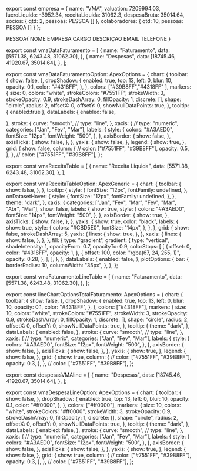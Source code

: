 
export const empresa = {
  name: "VMA",
  valuation: 7209994.03,
  lucroLiquido: -3952.34,
  receitaLiquida: 31062.3,
  despesaBruta: 35014.64,
  socios: {
    qtd: 2,
    pessoas: PESSOA []
  },
  colaboradores: {
    qtd: 10,
    pessoas: PESSOA []
  }
};

PESSOA{
    NOME
    EMPRESA
    CARGO
    DESCRIÇAO
    EMAIL
    TELEFONE
}

export const vmaDataFaturamento = [
  {
    name: "Faturamento",
    data: [5571.38, 6243.48, 31062.30],
  },
  {
    name: "Despesas",
    data: [18745.46, 41920.67, 35014.64],
  },
];



export const vmaDataFaturamentoOption: ApexOptions = {
  chart: {
    toolbar: {
      show: false,
    },
    dropShadow: {
      enabled: true,
      top: 13,
      left: 0,
      blur: 10,
      opacity: 0.1,
      color: "#4318FF",
    },
  },
  colors: ["#39B8FF","#4318FF" ],
  markers: {
    size: 0,
    colors: "white",
    strokeColors: "#7551FF",
    strokeWidth: 3,
    strokeOpacity: 0.9,
    strokeDashArray: 0,
    fillOpacity: 1,
    discrete: [],
    shape: "circle",
    radius: 2,
    offsetX: 0,
    offsetY: 0,
    showNullDataPoints: true,
  },
  tooltip: {
    enabled:true
  },
  dataLabels: {
    enabled: false,
    
  },
  stroke: {
    curve: "smooth",
    // type: "line",
  },
  xaxis: {
    // type: "numeric",
    categories: ["Jan", "Fev", "Mar"],
    labels: {
      style: {
        colors: "#A3AED0",
        fontSize: "12px",
        fontWeight: "500",
      },
    },
    axisBorder: {
      show: false,
    },
    axisTicks: {
      show: false,
    },
  },
  yaxis: {
    show: false,
  },
  legend: {
    show: true,
  },
  grid: {
    show: false,
    column: {
      // color: ["#7551FF", "#39B8FF"],
      opacity: 0.5,
    },
  },
  // color: ["#7551FF", "#39B8FF"],
};

export const vmaReceitaTable = [
  {
    name: "Receita Liquida",
    data: [5571.38, 6243.48, 31062.30],
  },
];

export const vmaReceitaTableOption: ApexGeneric = {
  chart: {
    toolbar: {
      show: false,
    },
  },
  tooltip: {
    style: {
      fontSize: "12px",
      fontFamily: undefined,
    },
    onDatasetHover: {
      style: {
        fontSize: "12px",
        fontFamily: undefined,
      },
    },
    theme: "dark",
  },
  xaxis: {
    categories: ["Jan", "Fev", "Mar", "Fev", "Mar", "Abr", "Mai"],
    show: false,
    labels: {
      show: true,
      style: {
        colors: "#A3AED0",
        fontSize: "14px",
        fontWeight: "500",
      },
    },
    axisBorder: {
      show: true,
    },
    axisTicks: {
      show: false,
    },
  },
  yaxis: {
    show: true,
    color: "black",
    labels: {
      show: true,
      style: {
        colors: "#CBD5E0",
        fontSize: "14px",
      },
    },
  },
  grid: {
    show: false,
    strokeDashArray: 5,
    yaxis: {
      lines: {
        show: true,
      },
    },
    xaxis: {
      lines: {
        show: false,
      },
    },
  },
  fill: {
    type: "gradient",
    gradient: {
      type: "vertical",
      shadeIntensity: 1,
      opacityFrom: 0.7,
      opacityTo: 0.9,
      colorStops: [
        [
          {
            offset: 0,
            color: "#4318FF",
            opacity: 1,
          },
          {
            offset: 100,
            color: "rgba(67, 24, 255, 1)",
            opacity: 0.28,
          },
        ],
      ],
    },
  },
  dataLabels: {
    enabled: false,
  },
  plotOptions: {
    bar: {
      borderRadius: 10,
      columnWidth: "35px",
    },
  },
};

export const vmaFaturamentoLineTable = [
  {
    name: "Faturamento",
    data: [5571.38, 6243.48, 31062.30],
  },
];

export const lineChartOptionsTotalFaturamento: ApexOptions = {
  chart: {
    toolbar: {
      show: false,
    },
    dropShadow: {
      enabled: true,
      top: 13,
      left: 0,
      blur: 10,
      opacity: 0.1,
      color: "#4318FF",
    },
  },
  colors: ["#4318FF"],
  markers: {
    size: 10,
    colors: "white",
    strokeColors: "#7551FF",
    strokeWidth: 3,
    strokeOpacity: 0.9,
    strokeDashArray: 0,
    fillOpacity: 1,
    discrete: [],
    shape: "circle",
    radius: 2,
    offsetX: 0,
    offsetY: 0,
    showNullDataPoints: true,
  },
  tooltip: {
    theme: "dark",
  },
  dataLabels: {
    enabled: false,
  },
  stroke: {
    curve: "smooth",
    // type: "line",
  },
  xaxis: {
    // type: "numeric",
    categories: ["Jan", "Fev", "Mar"],
    labels: {
      style: {
        colors: "#A3AED0",
        fontSize: "12px",
        fontWeight: "500",
      },
    },
    axisBorder: {
      show: false,
    },
    axisTicks: {
      show: false,
    },
  },
  yaxis: {
    show: true,
  },
  legend: {
    show: false,
  },
  grid: {
    show: true,
    column: {
      // color: ["#7551FF", "#39B8FF"],
      opacity: 0.3,
    },
  },
  // color: ["#7551FF", "#39B8FF"],
};

export const despesasVMAline = [
  {
    name: "Despesas",
    data: [18745.46, 41920.67, 35014.64],
  },
];


  
  
  export const vmaDespesaLineOption: ApexOptions = {
    chart: {
      toolbar: {
        show: false,
      },
      dropShadow: {
        enabled: true,
        top: 13,
        left: 0,
        blur: 10,
        opacity: 0.1,
        color: "#ff0000",
      },
    },
    colors: ["#ff0000"],
    markers: {
      size: 10,
      colors: "white",
      strokeColors: "#ff0000",
      strokeWidth: 3,
      strokeOpacity: 0.9,
      strokeDashArray: 0,
      fillOpacity: 1,
      discrete: [],
      shape: "circle",
      radius: 2,
      offsetX: 0,
      offsetY: 0,
      showNullDataPoints: true,
    },
    tooltip: {
      theme: "dark",
    },
    dataLabels: {
      enabled: false,
    },
    stroke: {
      curve: "smooth",
      // type: "line",
    },
    xaxis: {
      // type: "numeric",
      categories: ["Jan", "Fev", "Mar"],
      labels: {
        style: {
          colors: "#A3AED0",
          fontSize: "12px",
          fontWeight: "500",
        },
      },
      axisBorder: {
        show: false,
      },
      axisTicks: {
        show: false,
      },
    },
    yaxis: {
      show: true,
    },
    legend: {
      show: false,
    },
    grid: {
      show: true,
      column: {
        // color: ["#7551FF", "#39B8FF"],
        opacity: 0.3,
      },
    },
    // color: ["#7551FF", "#39B8FF"],
  };
  